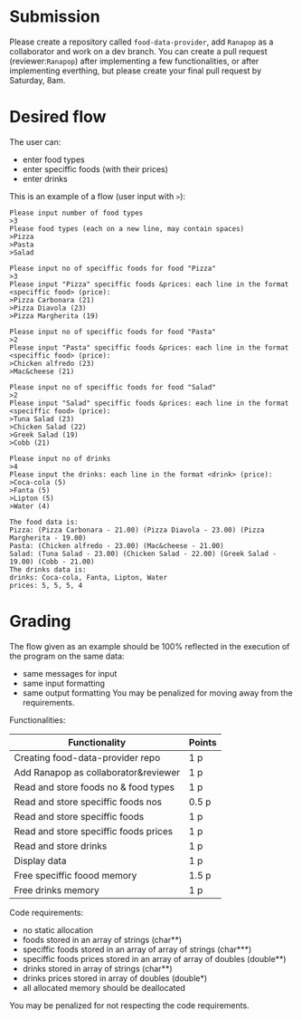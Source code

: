 
# Submission

Please create a repository called `food-data-provider`, add `Ranapop` as a collaborator and work on a dev branch. You can create a pull request (reviewer:`Ranapop`) after implementing a few functionalities, or after implementing everthing, but please create your final pull request by Saturday, 8am.

# Desired flow

The user can:
* enter food types
* enter speciffic foods (with their prices)
* enter drinks

This is an example of a flow (user input with `>`):
```
Please input number of food types
>3
Please food types (each on a new line, may contain spaces)
>Pizza
>Pasta
>Salad

Please input no of speciffic foods for food "Pizza"
>3
Please input "Pizza" speciffic foods &prices: each line in the format <speciffic food> (price):
>Pizza Carbonara (21)
>Pizza Diavola (23)
>Pizza Margherita (19)

Please input no of speciffic foods for food "Pasta"
>2
Please input "Pasta" speciffic foods &prices: each line in the format <speciffic food> (price):
>Chicken alfredo (23)
>Mac&cheese (21)

Please input no of speciffic foods for food "Salad"
>2
Please input "Salad" speciffic foods &prices: each line in the format <speciffic food> (price):
>Tuna Salad (23)
>Chicken Salad (22)
>Greek Salad (19)
>Cobb (21)

Please input no of drinks
>4
Please input the drinks: each line in the format <drink> (price):
>Coca-cola (5)
>Fanta (5)
>Lipton (5)
>Water (4)

The food data is:
Pizza: (Pizza Carbonara - 21.00) (Pizza Diavola - 23.00) (Pizza Margherita - 19.00)
Pasta: (Chicken alfredo - 23.00) (Mac&cheese - 21.00)
Salad: (Tuna Salad - 23.00) (Chicken Salad - 22.00) (Greek Salad - 19.00) (Cobb - 21.00)
The drinks data is:
drinks: Coca-cola, Fanta, Lipton, Water
prices: 5, 5, 5, 4
```

# Grading

The flow given as an example should be 100% reflected in the execution of the program on the same data:
* same messages for input
* same input formatting
* same output formatting
You may be penalized for moving away from the requirements.

Functionalities:

| Functionality                          | Points |
| -------------------------------------- | ------ |
| Creating food-data-provider repo       | 1 p    |
| Add Ranapop as collaborator&reviewer   | 1 p    |
| Read and store foods no & food types   | 1 p    |
| Read and store speciffic foods nos     | 0.5 p  |
| Read and store speciffic foods         | 1 p    |
| Read and store speciffic foods prices  | 1 p    |
| Read and store drinks                  | 1 p    |
| Display data                           | 1 p    |
| Free speciffic foood memory            | 1.5 p  |
| Free drinks memory                     | 1 p    |

Code requirements:
* no static allocation
* foods stored in an array of strings (char**)
* speciffic foods stored in an array of array of strings (char***)
* speciffic foods prices stored in an array of array of doubles (double**)
* drinks stored in array of strings (char**)
* drinks prices stored in array of doubles (double*)
* all allocated memory should be deallocated

You may be penalized for not respecting the code requirements.





